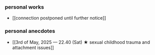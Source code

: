 ### personal works
- [[connection postponed until further notice]]
### personal anecdotes
- [[3rd of May, 2025 — 22.40 (Sat) ★ sexual childhood trauma and attachment issues]]